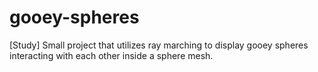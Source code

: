 # gooey-spheres
[Study] Small project that utilizes ray marching to display gooey spheres interacting with each other inside a sphere mesh.
